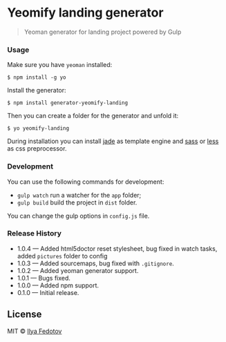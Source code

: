 # Yeomify landing generator

> Yeoman generator for landing project powered by Gulp

### Usage

Make sure you have `yeoman` installed:

```
$ npm install -g yo
```

Install the generator:

```
$ npm install generator-yeomify-landing
```

Then you can create a folder for the generator and unfold it:

```
$ yo yeomify-landing
```

During installation you can install [jade](http://jade-lang.com) as template engine and [sass](http://sass-lang.com) or [less](http://lesscss.org) as css preprocessor.

### Development

You can use the following commands for development:

* `gulp watch` run a watcher for the `app` folder;
* `gulp build` build the project in `dist` folder.

You can change the gulp options in `config.js` file.

### Release History

* 1.0.4 — Added html5doctor reset stylesheet, bug fixed in watch tasks, added `pictures` folder to config
* 1.0.3 — Added sourcemaps, bug fixed with `.gitignore`.
* 1.0.2 — Added yeoman generator support.
* 1.0.1 — Bugs fixed.
* 1.0.0 — Added npm support.
* 0.1.0 — Initial release.

## License

MIT © [Ilya Fedotov](http://fedotov.me)